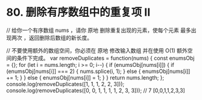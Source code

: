 # 80. 删除有序数组中的重复项 II

// 给你一个有序数组 nums ，请你 原地 删除重复出现的元素，使每个元素 最多出现两次 ，返回删除后数组的新长度。

// 不要使用额外的数组空间，你必须在 原地 修改输入数组 并在使用 O(1) 额外空间的条件下完成。
var removeDuplicates = function(nums) {
  const enumsObj = {};
  for (let i = nums.length; i >= 0; i--) {
    if (enumsObj[nums[i]]) {
      if (enumsObj[nums[i]] === 2) {
        nums.splice(i, 1);
      } else {
        enumsObj[nums[i]] += 1;
      }
    } else {
      enumsObj[nums[i]] = 1;
    }
  }
  return nums.length;
};
console.log(removeDuplicates([1, 1, 1, 2, 2, 3]));
console.log(removeDuplicates([0, 0, 1, 1, 1, 1, 2, 3, 3])); // 7 [0,0,1,1,2,3,3]
